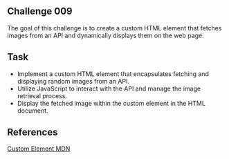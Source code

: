 ## Challenge 009

The goal of this challenge is to create a custom HTML element <random-image> that fetches images from an API and dynamically displays them on the web page.

## Task

- Implement a custom HTML element <random-image> that encapsulates fetching and displaying random images from an API.
- Utilize JavaScript to interact with the API and manage the image retrieval process.
- Display the fetched image within the custom element in the HTML document.

## References

[Custom Element MDN](https://developer.mozilla.org/en-US/docs/Web/API/Web_components/Using_custom_elements)
